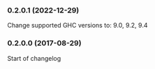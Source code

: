 ### 0.2.0.1 (2022-12-29)

Change supported GHC versions to: 9.0, 9.2, 9.4

### 0.2.0.0 (2017-08-29)

Start of changelog
